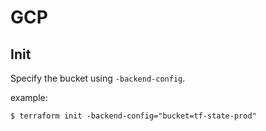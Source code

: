 # GCP

## Init

Specify the bucket using `-backend-config`.

example:

```console
$ terraform init -backend-config="bucket=tf-state-prod"
```
